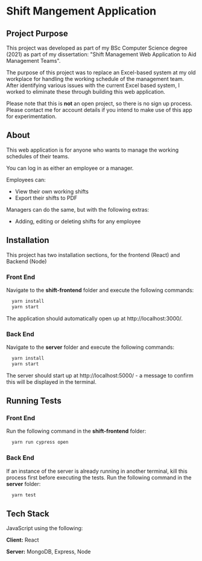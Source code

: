 
# Shift Mangement Application

## Project Purpose
This project was developed as part of my BSc Computer Science degree (2021) as part of my dissertation: "Shift Management Web Application to
Aid Management Teams".

The purpose of this project was to replace an Excel-based system at my old workplace for handling the working schedule of the management team. After identifying various issues with the current Excel based system, I worked to eliminate these through building this web application.

Please note that this is **not** an open project, so there is no sign up process. Please contact me for account details if you intend to make use of this app for experimentation.



## About

This web application is for anyone who wants to manage the working schedules of their teams. 

You can log in as either an employee or a manager.

Employees can:
- View their own working shifts
- Export their shifts to PDF

Managers can do the same, but with the following extras:
- Adding, editing or deleting shifts for any employee


## Installation

This project has two installation sections, for the frontend (React) and Backend (Node)

### Front End

Navigate to the **shift-frontend** folder and execute the following commands:

```bash
  yarn install
  yarn start
```

The application should automatically open up at http://localhost:3000/.


### Back End

Navigate to the **server** folder and execute the following commands:

```bash
  yarn install
  yarn start
```

The server should start up at http://localhost:5000/ - a message to confirm this will be displayed in the terminal.

    
## Running Tests

### Front End

Run the following command in the **shift-frontend** folder:

```bash
  yarn run cypress open
```

### Back End
If an instance of the server is already running in another terminal, kill this process first before executing the tests. Run the following command in the **server** folder:

```bash
  yarn test
```



## Tech Stack
JavaScript using the following:

**Client:** React

**Server:** MongoDB, Express, Node

  